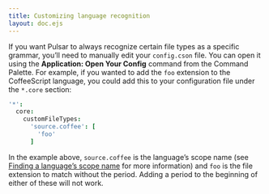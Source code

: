```yaml
---
title: Customizing language recognition
layout: doc.ejs
---
```


If you want Pulsar to always recognize certain file types as a specific grammar, you’ll need to manually edit your `config.cson` file. You can open it using the **Application: Open Your Config** command from the Command Palette. For example, if you wanted to add the `foo` extension to the CoffeeScript language, you could add this to your configuration file under the `*.core` section:

```coffee
'*':
  core:
    customFileTypes:
      'source.coffee': [
        'foo'
      ]
```

In the example above, `source.coffee` is the language’s scope name (see [Finding a language’s scope name](/customizing-pulsar/language-specific-configuration-settings/#finding-a-language%E2%80%99s-scope-name) for more information) and `foo` is the file extension to match without the period. Adding a period to the beginning of either of these will not work.
